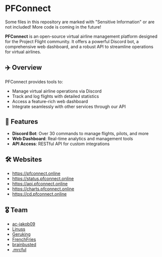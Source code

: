 # PFConnect

Some files in this repository are marked with "Sensitive Information" or are not included!
More code is coming in the future!

**PFConnect** is an open-source virtual airline management platform designed for the Project Flight community. It offers a powerful Discord bot, a comprehensive web dashboard, and a robust API to streamline operations for virtual airlines.

## ✈️ Overview

PFConnect provides tools to:

-   Manage virtual airline operations via Discord
-   Track and log flights with detailed statistics
-   Access a feature-rich web dashboard
-   Integrate seamlessly with other services through our API

## 🚀 Features

-   **Discord Bot**: Over 30 commands to manage flights, pilots, and more
-   **Web Dashboard**: Real-time analytics and management tools
-   **API Access**: RESTful API for custom integrations

## 🛠️ Websites

-   https://pfconnect.online
-   https://status.pfconnect.online
-   https://api.pfconnect.online
-   https://charts.pfconnect.online
-   https://cd.pfconnect.online

## 🎖️ Team

-   [ac-jakob09](https://github.com/ac-jakob09)
-   [Linuss](https://github.com/CoolerMinecraft)
-   [Geruking](https://github.com/geruking)
-   [FrenchFries](https://github.com/aviationyyz)
-   [brainbusted](https://github.com/temmmmmur)
-   [.mrcful](https://github.com/mrcfull)
